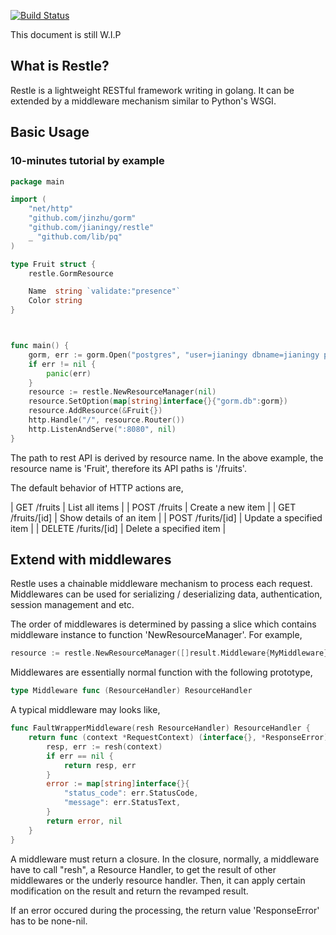 [![Build Status](https://secure.travis-ci.org/jianingy/restle.png?branch=master)](http://travis-ci.org/jianingy/restle)

This document is still W.I.P

## What is Restle?

Restle is a lightweight RESTful framework writing in golang. It can be
extended by a middleware mechanism similar to Python's WSGI.

## Basic Usage

### 10-minutes tutorial by example

```go
package main

import (
    "net/http"
    "github.com/jinzhu/gorm"
    "github.com/jianingy/restle"
    _ "github.com/lib/pq"
)

type Fruit struct {
    restle.GormResource

    Name  string `validate:"presence"`
    Color string
}



func main() {
    gorm, err := gorm.Open("postgres", "user=jianingy dbname=jianingy password=123465 host=172.24.232.1")
    if err != nil {
        panic(err)
    }
    resource := restle.NewResourceManager(nil)
    resource.SetOption(map[string]interface{}{"gorm.db":gorm})
    resource.AddResource(&Fruit{})
    http.Handle("/", resource.Router())
    http.ListenAndServe(":8080", nil)
}
```

The path to rest API is derived by resource name. In the above example, the resource name is 'Fruit', therefore
its API paths is '/fruits'.

The default behavior of HTTP actions are,

| GET /fruits | List all items |
| POST /fruits | Create a new item |
| GET /fruits/[id] | Show details of an item |
| POST /furits/[id] | Update a specified item |
| DELETE /furits/[id] | Delete a specified item |



## Extend with middlewares

Restle uses a chainable middleware mechanism to process each request. Middlewares can be used for
serializing / deserializing data, authentication, session management and etc.

The order of middlewares is determined by passing a slice which contains middleware instance to function
'NewResourceManager'. For example,

```go
resource := restle.NewResourceManager([]result.Middleware{MyMiddleware})
``` 

Middlewares are essentially normal function with the following prototype,

```go
type Middleware func (ResourceHandler) ResourceHandler
```

A typical middleware may looks like,

```go
func FaultWrapperMiddleware(resh ResourceHandler) ResourceHandler {
    return func (context *RequestContext) (interface{}, *ResponseError) {
        resp, err := resh(context)
        if err == nil {
            return resp, err
        }
        error := map[string]interface{}{
            "status_code": err.StatusCode,
            "message": err.StatusText,
        }
        return error, nil
    }
}
```

A middleware must return a closure. In the closure, normally, a middleware have to call
"resh", a Resource Handler, to get the result of other middlewares or the underly resource
handler. Then, it can apply certain modification on the result and return the revamped result.

If an error occured during the processing, the return value 'ResponseError' has to be none-nil.

